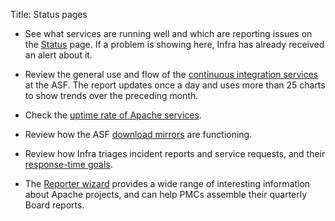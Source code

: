 Title: Status pages

  - See what services are running well and which are reporting issues on the <a href="https://status.apache.org" target="_blank">Status</a> page. If a problem is showing here, Infra has already received an alert about it.
  
  - Review the general use and flow of the <a href="https://infra-reports.apache.org/cistats/" target="_blank">continuous integration services</a> at the ASF. The report updates once a day and uses more than 25 charts to show trends over the preceding month.
  
  - Check the <a href="https://www.apache.org/uptime/" target="_blank">uptime rate of Apache services</a>.
  
  - Review how the ASF <a href="https://apache.org/mirrors/" target="_blank">download mirrors</a> are functioning.
  
  - Review how Infra triages incident reports and service requests, and their [response-time goals](responsetime.html).
  
  - The <a href="https://reporter.apache.org/wizard/" target="_blank">Reporter wizard</a> provides a wide range of interesting information about Apache projects, and can help PMCs assemble their quarterly Board reports.
